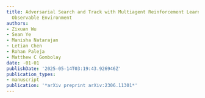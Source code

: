 ```yaml
---
title: Adversarial Search and Track with Multiagent Reinforcement Learning in Sparsely
  Observable Environment
authors:
- Zixuan Wu
- Sean Ye
- Manisha Natarajan
- Letian Chen
- Rohan Paleja
- Matthew C Gombolay
date: -01-01
publishDate: '2025-05-14T03:19:43.926946Z'
publication_types:
- manuscript
publication: '*arXiv preprint arXiv:2306.11301*'
---
```

